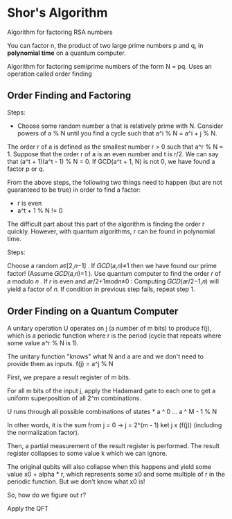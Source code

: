 # Shor's Algorithm

Algorithm for factoring RSA numbers

You can factor n, the product of two large prime numbers p and q, in **polynomial time** on a quantum computer.

Algorithm for factoring semiprime numbers of the form N = pq. Uses an operation called order finding

## Order Finding and Factoring

Steps:

- Choose some random number a that is relatively prime with N. Consider powers of a % N until you find a cycle such that a^i % N = a^i + j % N.

The order r of a is defined as the smallest number r > 0 such that a^r % N = 1. Suppose that the order r of a is an even number and t is r/2. We can say that (a^t + 1)(a^t - 1) % N = 0. If GCD(a^t + 1, N) is not 0, we have found a factor p or q.

From the above steps, the following two things need to happen (but are not guaranteed to be true) in order to find a factor:

- r is even
- a^t + 1 % N != 0

The difficult part about this part of the algorithm is finding the order r quickly. However, with quantum algorithms, r can be found in polynomial time.

Steps:

Choose a random  𝑎∈[2,𝑛−1] . If  𝐺𝐶𝐷(𝑎,𝑛)≠1  then we have found our prime factor!
(Assume  𝐺𝐶𝐷(𝑎,𝑛)=1 ). Use quantum computer to find the order  𝑟  of  𝑎  modulo  𝑛 .
If  𝑟  is even and  𝑎𝑟/2+1mod𝑛≠0 :
Computing  𝐺𝐶𝐷(𝑎𝑟/2−1,𝑛)  will yield a factor of  𝑛.
If condition in previous step fails, repeat step 1.

## Order Finding on a Quantum Computer

A unitary operation U operates on j (a number of m bits) to produce f(j), which is a periodic function where r is the period (cycle that repeats where some value a^r % N is 1).

The unitary function "knows" what N and a are and we don't need to provide them as inputs.
f(j) = a^j % N

First, we prepare a result register of m bits.

For all m bits of the input j, apply the Hadamard gate to each one to get a uniform superposition of all 2^m combinations.

U runs through all possible combinations of states * a ^ 0 ... a ^ M - 1 % N

In other words, it is the sum from j = 0 -> j = 2^(m - 1) ket j x (f(j)) (including the normalization factor).

Then, a partial measurement of the result register is performed. The result register collapses to some value k which we can ignore.

The original qubits will also collapse when this happens and yield some value x0 + alpha * r, which represents some x0 and some multiple of r in the periodic function. But we don't know what x0 is!

So, how do we figure out r?

Apply the QFT